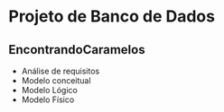 # Projeto de Banco de Dados

## EncontrandoCaramelos 

- Análise de requisitos
- Modelo conceitual
- Modelo Lógico
- Modelo Físico



